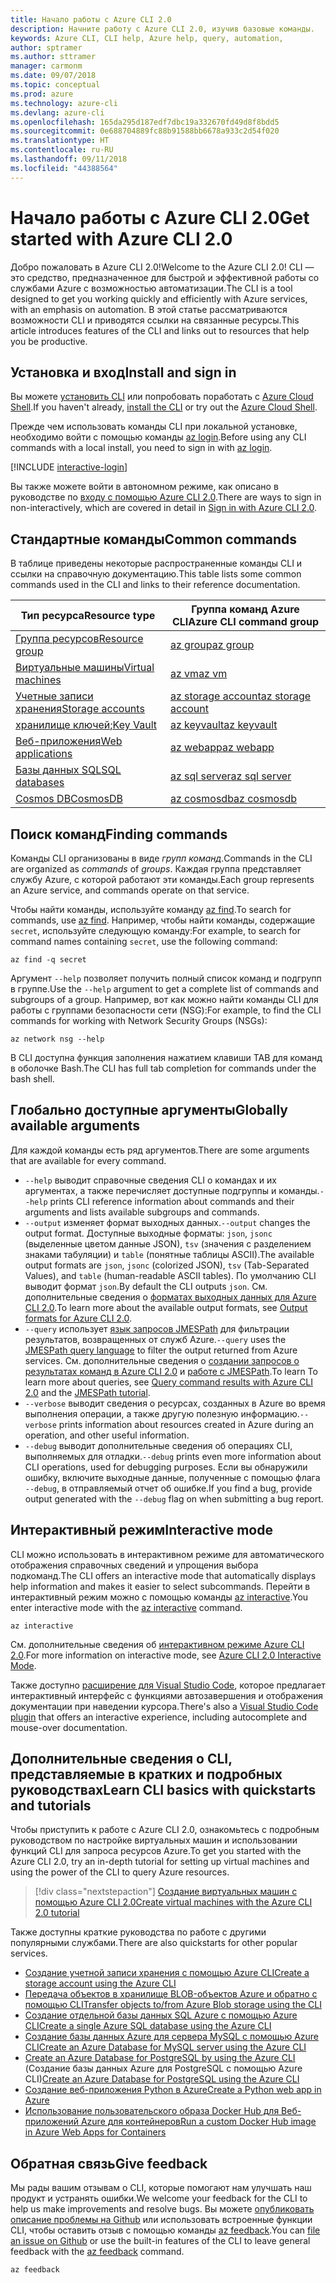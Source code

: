 ```yaml
---
title: Начало работы с Azure CLI 2.0
description: Начните работу с Azure CLI 2.0, изучив базовые команды.
keywords: Azure CLI, CLI help, Azure help, query, automation,
author: sptramer
ms.author: sttramer
manager: carmonm
ms.date: 09/07/2018
ms.topic: conceptual
ms.prod: azure
ms.technology: azure-cli
ms.devlang: azure-cli
ms.openlocfilehash: 165da295d187edf7dbc19a332670fd49d8f8bdd5
ms.sourcegitcommit: 0e688704889fc88b91588bb6678a933c2d54f020
ms.translationtype: HT
ms.contentlocale: ru-RU
ms.lasthandoff: 09/11/2018
ms.locfileid: "44388564"
---
```

# <a name="get-started-with-azure-cli-20"></a><span data-ttu-id="da744-104">Начало работы с Azure CLI 2.0</span><span class="sxs-lookup"><span data-stu-id="da744-104">Get started with Azure CLI 2.0</span></span>

<span data-ttu-id="da744-105">Добро пожаловать в Azure CLI 2.0!</span><span class="sxs-lookup"><span data-stu-id="da744-105">Welcome to the Azure CLI 2.0!</span></span> <span data-ttu-id="da744-106">CLI — это средство, предназначенное для быстрой и эффективной работы со службами Azure с возможностью автоматизации.</span><span class="sxs-lookup"><span data-stu-id="da744-106">The CLI is a tool designed to get you working quickly and efficiently with Azure services, with an emphasis on automation.</span></span> <span data-ttu-id="da744-107">В этой статье рассматриваются возможности CLI и приводятся ссылки на связанные ресурсы.</span><span class="sxs-lookup"><span data-stu-id="da744-107">This article introduces features of the CLI and links out to resources that help you be productive.</span></span>

## <a name="install-and-sign-in"></a><span data-ttu-id="da744-108">Установка и вход</span><span class="sxs-lookup"><span data-stu-id="da744-108">Install and sign in</span></span>

<span data-ttu-id="da744-109">Вы можете [установить CLI](install-azure-cli.md) или попробовать поработать с [Azure Cloud Shell](/azure/cloud-shell/overview).</span><span class="sxs-lookup"><span data-stu-id="da744-109">If you haven't already, [install the CLI](install-azure-cli.md) or try out the [Azure Cloud Shell](/azure/cloud-shell/overview).</span></span>

<span data-ttu-id="da744-110">Прежде чем использовать команды CLI при локальной установке, необходимо войти с помощью команды [az login](/cli/azure/reference-index#az-login).</span><span class="sxs-lookup"><span data-stu-id="da744-110">Before using any CLI commands with a local install, you need to sign in with [az login](/cli/azure/reference-index#az-login).</span></span>

[!INCLUDE [interactive-login](includes/interactive-login.md)]

<span data-ttu-id="da744-111">Вы также можете войти в автономном режиме, как описано в руководстве по [входу с помощью Azure CLI 2.0](authenticate-azure-cli.md).</span><span class="sxs-lookup"><span data-stu-id="da744-111">There are ways to sign in non-interactively, which are covered in detail in [Sign in with Azure CLI 2.0](authenticate-azure-cli.md).</span></span>

## <a name="common-commands"></a><span data-ttu-id="da744-112">Стандартные команды</span><span class="sxs-lookup"><span data-stu-id="da744-112">Common commands</span></span>

<span data-ttu-id="da744-113">В таблице приведены некоторые распространенные команды CLI и ссылки на справочную документацию.</span><span class="sxs-lookup"><span data-stu-id="da744-113">This table lists some common commands used in the CLI and links to their reference documentation.</span></span>

| <span data-ttu-id="da744-114">Тип ресурса</span><span class="sxs-lookup"><span data-stu-id="da744-114">Resource type</span></span> | <span data-ttu-id="da744-115">Группа команд Azure CLI</span><span class="sxs-lookup"><span data-stu-id="da744-115">Azure CLI command group</span></span> |
|---------------|-------------------------|
| [<span data-ttu-id="da744-116">Группа ресурсов</span><span class="sxs-lookup"><span data-stu-id="da744-116">Resource group</span></span>](/azure/azure-resource-manager/resource-group-overview) | [<span data-ttu-id="da744-117">az group</span><span class="sxs-lookup"><span data-stu-id="da744-117">az group</span></span>](/cli/azure/group) |
| [<span data-ttu-id="da744-118">Виртуальные машины</span><span class="sxs-lookup"><span data-stu-id="da744-118">Virtual machines</span></span>](/azure/virtual-machines) | [<span data-ttu-id="da744-119">az vm</span><span class="sxs-lookup"><span data-stu-id="da744-119">az vm</span></span>](/cli/azure/vm) |
| [<span data-ttu-id="da744-120">Учетные записи хранения</span><span class="sxs-lookup"><span data-stu-id="da744-120">Storage accounts</span></span>](/azure/storage/common/storage-introduction) | [<span data-ttu-id="da744-121">az storage account</span><span class="sxs-lookup"><span data-stu-id="da744-121">az storage account</span></span>](/cli/azure/storage/account) |
| [<span data-ttu-id="da744-122">хранилище ключей;</span><span class="sxs-lookup"><span data-stu-id="da744-122">Key Vault</span></span>](/azure/key-vault/key-vault-whatis) | [<span data-ttu-id="da744-123">az keyvault</span><span class="sxs-lookup"><span data-stu-id="da744-123">az keyvault</span></span>](/cli/azure/keyvault) |
| [<span data-ttu-id="da744-124">Веб-приложения</span><span class="sxs-lookup"><span data-stu-id="da744-124">Web applications</span></span>](/azure/app-service) | [<span data-ttu-id="da744-125">az webapp</span><span class="sxs-lookup"><span data-stu-id="da744-125">az webapp</span></span>](/cli/azure/webapp) |
| [<span data-ttu-id="da744-126">Базы данных SQL</span><span class="sxs-lookup"><span data-stu-id="da744-126">SQL databases</span></span>](/azure/sql-database) | [<span data-ttu-id="da744-127">az sql server</span><span class="sxs-lookup"><span data-stu-id="da744-127">az sql server</span></span>](/cli/azure/sql/server) |
| [<span data-ttu-id="da744-128">Cosmos DB</span><span class="sxs-lookup"><span data-stu-id="da744-128">CosmosDB</span></span>](/azure/cosmos-db) | [<span data-ttu-id="da744-129">az cosmosdb</span><span class="sxs-lookup"><span data-stu-id="da744-129">az cosmosdb</span></span>](/cli/azure/cosmosdb) |

## <a name="finding-commands"></a><span data-ttu-id="da744-130">Поиск команд</span><span class="sxs-lookup"><span data-stu-id="da744-130">Finding commands</span></span>

<span data-ttu-id="da744-131">Команды CLI организованы в виде _групп_ _команд_.</span><span class="sxs-lookup"><span data-stu-id="da744-131">Commands in the CLI are organized as _commands_ of _groups_.</span></span> <span data-ttu-id="da744-132">Каждая группа представляет службу Azure, с которой работают эти команды.</span><span class="sxs-lookup"><span data-stu-id="da744-132">Each group represents an Azure service, and commands operate on that service.</span></span>

<span data-ttu-id="da744-133">Чтобы найти команды, используйте команду [az find](/cli/azure/reference-index#az-find).</span><span class="sxs-lookup"><span data-stu-id="da744-133">To search for commands, use [az find](/cli/azure/reference-index#az-find).</span></span> <span data-ttu-id="da744-134">Например, чтобы найти команды, содержащие `secret`, используйте следующую команду:</span><span class="sxs-lookup"><span data-stu-id="da744-134">For example, to search for command names containing `secret`, use the following command:</span></span>

```azurecli-interactive
az find -q secret
```

<span data-ttu-id="da744-135">Аргумент `--help` позволяет получить полный список команд и подгрупп в группе.</span><span class="sxs-lookup"><span data-stu-id="da744-135">Use the `--help` argument to get a complete list of commands and subgroups of a group.</span></span> <span data-ttu-id="da744-136">Например, вот как можно найти команды CLI для работы с группами безопасности сети (NSG):</span><span class="sxs-lookup"><span data-stu-id="da744-136">For example, to find the CLI commands for working with Network Security Groups (NSGs):</span></span>

```azurecli-interactive
az network nsg --help
```

<span data-ttu-id="da744-137">В CLI доступна функция заполнения нажатием клавиши TAB для команд в оболочке Bash.</span><span class="sxs-lookup"><span data-stu-id="da744-137">The CLI has full tab completion for commands under the bash shell.</span></span>

## <a name="globally-available-arguments"></a><span data-ttu-id="da744-138">Глобально доступные аргументы</span><span class="sxs-lookup"><span data-stu-id="da744-138">Globally available arguments</span></span>

<span data-ttu-id="da744-139">Для каждой команды есть ряд аргументов.</span><span class="sxs-lookup"><span data-stu-id="da744-139">There are some arguments that are available for every command.</span></span>

* <span data-ttu-id="da744-140">`--help` выводит справочные сведения CLI о командах и их аргументах, а также перечисляет доступные подгруппы и команды.</span><span class="sxs-lookup"><span data-stu-id="da744-140">`--help` prints CLI reference information about commands and their arguments and lists available subgroups and commands.</span></span>
* <span data-ttu-id="da744-141">`--output` изменяет формат выходных данных.</span><span class="sxs-lookup"><span data-stu-id="da744-141">`--output` changes the output format.</span></span> <span data-ttu-id="da744-142">Доступные выходные форматы: `json`, `jsonc` (выделенные цветом данные JSON), `tsv` (значения с разделением знаками табуляции) и `table` (понятные таблицы ASCII).</span><span class="sxs-lookup"><span data-stu-id="da744-142">The available output formats are `json`, `jsonc` (colorized JSON), `tsv` (Tab-Separated Values), and `table` (human-readable ASCII tables).</span></span> <span data-ttu-id="da744-143">По умолчанию CLI выводит формат `json`.</span><span class="sxs-lookup"><span data-stu-id="da744-143">By default the CLI outputs `json`.</span></span> <span data-ttu-id="da744-144">См. дополнительные сведения о [форматах выходных данных для Azure CLI 2.0](format-output-azure-cli.md).</span><span class="sxs-lookup"><span data-stu-id="da744-144">To learn more about the available output formats, see [Output formats for Azure CLI 2.0](format-output-azure-cli.md).</span></span>
* <span data-ttu-id="da744-145">`--query` использует [язык запросов JMESPath](http://jmespath.org/) для фильтрации результатов, возвращенных от служб Azure.</span><span class="sxs-lookup"><span data-stu-id="da744-145">`--query` uses the [JMESPath query language](http://jmespath.org/) to filter the output returned from Azure services.</span></span> <span data-ttu-id="da744-146">См. дополнительные сведения о [создании запросов о результатах команд в Azure CLI 2.0](query-azure-cli.md) и [работе с JMESPath](http://jmespath.org/tutorial.html).</span><span class="sxs-lookup"><span data-stu-id="da744-146">To learn To learn more about queries, see [Query command results with Azure CLI 2.0](query-azure-cli.md) and the [JMESPath tutorial](http://jmespath.org/tutorial.html).</span></span>
* <span data-ttu-id="da744-147">`--verbose` выводит сведения о ресурсах, созданных в Azure во время выполнения операции, а также другую полезную информацию.</span><span class="sxs-lookup"><span data-stu-id="da744-147">`--verbose` prints information about resources created in Azure during an operation, and other useful information.</span></span>
* <span data-ttu-id="da744-148">`--debug` выводит дополнительные сведения об операциях CLI, выполняемых для отладки.</span><span class="sxs-lookup"><span data-stu-id="da744-148">`--debug` prints even more information about CLI operations, used for debugging purposes.</span></span> <span data-ttu-id="da744-149">Если вы обнаружили ошибку, включите выходные данные, полученные с помощью флага `--debug`, в отправляемый отчет об ошибке.</span><span class="sxs-lookup"><span data-stu-id="da744-149">If you find a bug, provide output generated with the `--debug` flag on when submitting a bug report.</span></span>

## <a name="interactive-mode"></a><span data-ttu-id="da744-150">Интерактивный режим</span><span class="sxs-lookup"><span data-stu-id="da744-150">Interactive mode</span></span>

<span data-ttu-id="da744-151">CLI можно использовать в интерактивном режиме для автоматического отображения справочных сведений и упрощения выбора подкоманд.</span><span class="sxs-lookup"><span data-stu-id="da744-151">The CLI offers an interactive mode that automatically displays help information and makes it easier to select subcommands.</span></span> <span data-ttu-id="da744-152">Перейти в интерактивный режим можно с помощью команды [az interactive](/cli/azure/reference-index#az-interactive).</span><span class="sxs-lookup"><span data-stu-id="da744-152">You enter interactive mode with the [az interactive](/cli/azure/reference-index#az-interactive) command.</span></span>

```azurecli-interactive
az interactive
```

<span data-ttu-id="da744-153">См. дополнительные сведения об [интерактивном режиме Azure CLI 2.0](interactive-azure-cli.md).</span><span class="sxs-lookup"><span data-stu-id="da744-153">For more information on interactive mode, see [Azure CLI 2.0 Interactive Mode](interactive-azure-cli.md).</span></span>

<span data-ttu-id="da744-154">Также доступно [расширение для Visual Studio Code](https://marketplace.visualstudio.com/items?itemName=ms-vscode.azurecli), которое предлагает интерактивный интерфейс с функциями автозавершения и отображения документации при наведении курсора.</span><span class="sxs-lookup"><span data-stu-id="da744-154">There's also a [Visual Studio Code plugin](https://marketplace.visualstudio.com/items?itemName=ms-vscode.azurecli) that offers an interactive experience, including autocomplete and mouse-over documentation.</span></span>

## <a name="learn-cli-basics-with-quickstarts-and-tutorials"></a><span data-ttu-id="da744-155">Дополнительные сведения о CLI, представляемые в кратких и подробных руководствах</span><span class="sxs-lookup"><span data-stu-id="da744-155">Learn CLI basics with quickstarts and tutorials</span></span>

<span data-ttu-id="da744-156">Чтобы приступить к работе с Azure CLI 2.0, ознакомьтесь с подробным руководством по настройке виртуальных машин и использовании функций CLI для запроса ресурсов Azure.</span><span class="sxs-lookup"><span data-stu-id="da744-156">To get you started with the Azure CLI 2.0, try an in-depth tutorial for setting up virtual machines and using the power of the CLI to query Azure resources.</span></span>

> [!div class="nextstepaction"]
> [<span data-ttu-id="da744-157">Создание виртуальных машин с помощью Azure CLI 2.0</span><span class="sxs-lookup"><span data-stu-id="da744-157">Create virtual machines with the Azure CLI 2.0 tutorial</span></span>](azure-cli-vm-tutorial.yml)

<span data-ttu-id="da744-158">Также доступны краткие руководства по работе с другими популярными службами.</span><span class="sxs-lookup"><span data-stu-id="da744-158">There are also quickstarts for other popular services.</span></span>

* [<span data-ttu-id="da744-159">Создание учетной записи хранения с помощью Azure CLI</span><span class="sxs-lookup"><span data-stu-id="da744-159">Create a storage account using the Azure CLI</span></span>](/azure/storage/common/storage-quickstart-create-storage-account-cli)
* [<span data-ttu-id="da744-160">Передача объектов в хранилище BLOB-объектов Azure и обратно с помощью CLI</span><span class="sxs-lookup"><span data-stu-id="da744-160">Transfer objects to/from Azure Blob storage using the CLI</span></span>](/azure/storage/blobs/storage-quickstart-blobs-cli)
* [<span data-ttu-id="da744-161">Создание отдельной базы данных SQL Azure с помощью Azure CLI</span><span class="sxs-lookup"><span data-stu-id="da744-161">Create a single Azure SQL database using the Azure CLI</span></span>](/azure/sql-database/sql-database-get-started-cli)
* [<span data-ttu-id="da744-162">Создание базы данных Azure для сервера MySQL с помощью Azure CLI</span><span class="sxs-lookup"><span data-stu-id="da744-162">Create an Azure Database for MySQL server using the Azure CLI</span></span>](/azure/mysql/quickstart-create-mysql-server-database-using-azure-cli)
* <span data-ttu-id="da744-163">[Create an Azure Database for PostgreSQL by using the Azure CLI](/azure/postgresql/quickstart-create-server-database-azure-cli) (Создание базы данных Azure для PostgreSQL с помощью Azure CLI)</span><span class="sxs-lookup"><span data-stu-id="da744-163">[Create an Azure Database for PostgreSQL using the Azure CLI](/azure/postgresql/quickstart-create-server-database-azure-cli)</span></span>
* [<span data-ttu-id="da744-164">Создание веб-приложения Python в Azure</span><span class="sxs-lookup"><span data-stu-id="da744-164">Create a Python web app in Azure</span></span>](/azure/app-service/app-service-web-get-started-python)
* [<span data-ttu-id="da744-165">Использование пользовательского образа Docker Hub для Веб-приложений Azure для контейнеров</span><span class="sxs-lookup"><span data-stu-id="da744-165">Run a custom Docker Hub image in Azure Web Apps for Containers</span></span>](/azure/app-service/containers/quickstart-custom-docker-image)

## <a name="give-feedback"></a><span data-ttu-id="da744-166">Обратная связь</span><span class="sxs-lookup"><span data-stu-id="da744-166">Give feedback</span></span>

<span data-ttu-id="da744-167">Мы рады вашим отзывам о CLI, которые помогают нам улучшать наш продукт и устранять ошибки.</span><span class="sxs-lookup"><span data-stu-id="da744-167">We welcome your feedback for the CLI to help us make improvements and resolve bugs.</span></span> <span data-ttu-id="da744-168">Вы можете [опубликовать описание проблемы на Github](https://github.com/azure/azure-cli/issues) или использовать встроенные функции CLI, чтобы оставить отзыв с помощью команды [az feedback](/cli/azure/reference-index#az-feedback).</span><span class="sxs-lookup"><span data-stu-id="da744-168">You can [file an issue on Github](https://github.com/azure/azure-cli/issues) or use the built-in features of the CLI to leave general feedback with the [az feedback](/cli/azure/reference-index#az-feedback) command.</span></span>

```azurecli-interactive
az feedback
```
